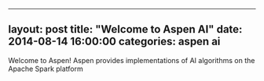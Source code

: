----
layout: post
title:  "Welcome to Aspen AI"
date:   2014-08-14 16:00:00
categories: aspen ai
----
Welcome to Aspen!
Aspen provides implementations of AI algorithms on the Apache Spark platform

[aspen]:      http://aspen.vital.ai
[aspen-github]:   https://github.com/vital-ai/aspen
